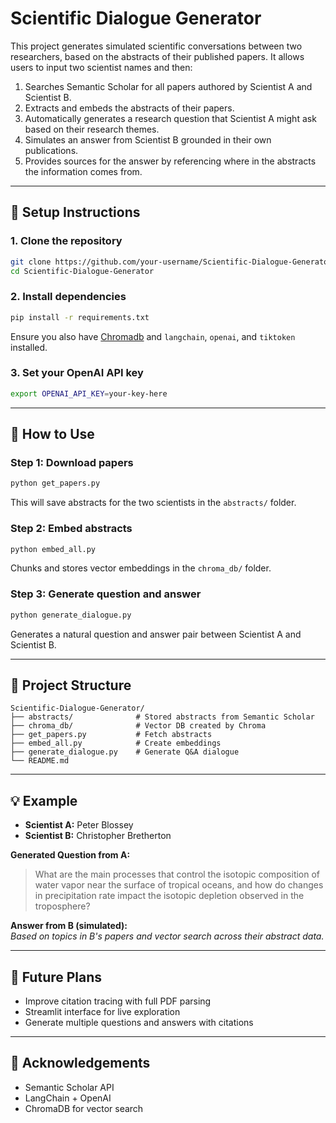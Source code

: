 
# Scientific Dialogue Generator

This project generates simulated scientific conversations between two researchers, based on the abstracts of their published papers. It allows users to input two scientist names and then:

1. Searches Semantic Scholar for all papers authored by Scientist A and Scientist B.
2. Extracts and embeds the abstracts of their papers.
3. Automatically generates a research question that Scientist A might ask based on their research themes.
4. Simulates an answer from Scientist B grounded in their own publications.
5. Provides sources for the answer by referencing where in the abstracts the information comes from.

---

## 🔧 Setup Instructions

### 1. Clone the repository

```bash
git clone https://github.com/your-username/Scientific-Dialogue-Generator.git
cd Scientific-Dialogue-Generator
```

### 2. Install dependencies

```bash
pip install -r requirements.txt
```

Ensure you also have [Chromadb](https://www.trychroma.com/) and `langchain`, `openai`, and `tiktoken` installed.

### 3. Set your OpenAI API key

```bash
export OPENAI_API_KEY=your-key-here
```

---

## 🚀 How to Use

### Step 1: Download papers

```bash
python get_papers.py
```

This will save abstracts for the two scientists in the `abstracts/` folder.

### Step 2: Embed abstracts

```bash
python embed_all.py
```

Chunks and stores vector embeddings in the `chroma_db/` folder.

### Step 3: Generate question and answer

```bash
python generate_dialogue.py
```

Generates a natural question and answer pair between Scientist A and Scientist B.

---

## 📁 Project Structure

```
Scientific-Dialogue-Generator/
├── abstracts/              # Stored abstracts from Semantic Scholar
├── chroma_db/              # Vector DB created by Chroma
├── get_papers.py           # Fetch abstracts
├── embed_all.py            # Create embeddings
├── generate_dialogue.py    # Generate Q&A dialogue
└── README.md
```

---

## 💡 Example

- **Scientist A:** Peter Blossey  
- **Scientist B:** Christopher Bretherton

**Generated Question from A:**  
> What are the main processes that control the isotopic composition of water vapor near the surface of tropical oceans, and how do changes in precipitation rate impact the isotopic depletion observed in the troposphere?

**Answer from B (simulated):**  
*Based on topics in B's papers and vector search across their abstract data.*

---

## 🔮 Future Plans

- Improve citation tracing with full PDF parsing
- Streamlit interface for live exploration
- Generate multiple questions and answers with citations

---

## 🧠 Acknowledgements

- Semantic Scholar API
- LangChain + OpenAI
- ChromaDB for vector search

